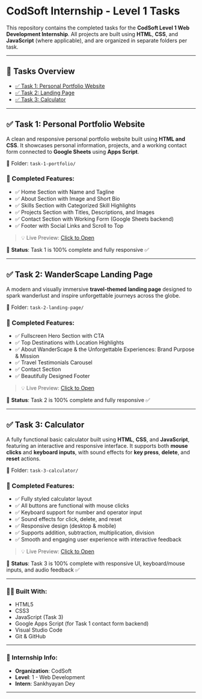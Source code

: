 # CodSoft Internship - Level 1 Tasks

This repository contains the completed tasks for the **CodSoft Level 1 Web Development Internship**. All projects are built using **HTML**, **CSS**, and **JavaScript** (where applicable), and are organized in separate folders per task.

---

## 📂 Tasks Overview
- [✅ Task 1: Personal Portfolio Website](#-task-1-personal-portfolio-website)
- [✅ Task 2: Landing Page](#-task-2-landing-page)
- [✅ Task 3: Calculator](#-task-3-calculator)

---

## ✅ Task 1: Personal Portfolio Website

A clean and responsive personal portfolio website built using **HTML and CSS**. It showcases personal information, projects, and a working contact form connected to **Google Sheets** using **Apps Script**.

📂 Folder: `task-1-portfolio/`

### 🔹 Completed Features:

- ✅ Home Section with Name and Tagline
- ✅ About Section with Image and Short Bio
- ✅ Skills Section with Categorized Skill Highlights
- ✅ Projects Section with Titles, Descriptions, and Images
- ✅ Contact Section with Working Form (Google Sheets backend)
- ✅ Footer with Social Links and Scroll to Top

> 💡 Live Preview: [Click to Open](https://sankhyayan-dey.github.io/codsoft-level-1-tasks/task-1-portfolio/)

📌 **Status**: Task 1 is 100% complete and fully responsive ✅

---

## ✅ Task 2: WanderScape Landing Page

A modern and visually immersive **travel-themed landing page** designed to spark wanderlust and inspire unforgettable journeys across the globe.

📂 Folder: `task-2-landing-page/`

### 🔹 Completed Features:

- ✅ Fullscreen Hero Section with CTA  
- ✅ Top Destinations with Location Highlights  
- ✅ About WanderScape & the Unforgettable Experiences: Brand Purpose & Mission  
- ✅ Travel Testimonials Carousel  
- ✅ Contact Section
- ✅ Beautifully Designed Footer  

> 💡 Live Preview: [Click to Open](https://sankhyayan-dey.github.io/codsoft-level-1-tasks/task-2-landing-page/)

📌 **Status**: Task 2 is 100% complete and fully responsive ✅

---

## ✅ Task 3: Calculator

A fully functional basic calculator built using **HTML**, **CSS**, and **JavaScript**, featuring an interactive and responsive interface. It supports both **mouse clicks** and **keyboard inputs**, with sound effects for **key press**, **delete**, and **reset** actions.

📂 Folder: `task-3-calculator/`

### 🔹 Completed Features:

- ✅ Fully styled calculator layout
- ✅ All buttons are functional with mouse clicks
- ✅ Keyboard support for number and operator input
- ✅ Sound effects for click, delete, and reset
- ✅ Responsive design (desktop & mobile)
- ✅ Supports addition, subtraction, multiplication, division  
- ✅ Smooth and engaging user experience with interactive feedback

> 💡 Live Preview: [Click to Open](https://sankhyayan-dey.github.io/codsoft-level-1-tasks/task-3-calculator/)

📌 **Status**: Task 3 is 100% complete with responsive UI, keyboard/mouse inputs, and audio feedback ✅

---

### 👨‍💻 Built With:

- HTML5
- CSS3
- JavaScript (Task 3)
- Google Apps Script (for Task 1 contact form backend)
- Visual Studio Code
- Git & GitHub

---

### 📅 Internship Info:

- **Organization**: CodSoft
- **Level**: 1 - Web Development
- **Intern**: Sankhyayan Dey

---
